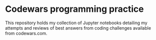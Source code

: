 # Codewars programming practice

This repository holds my collection of Jupyter notebooks detailing my attempts and reviews of best answers from coding challenges available from codewars.com.
